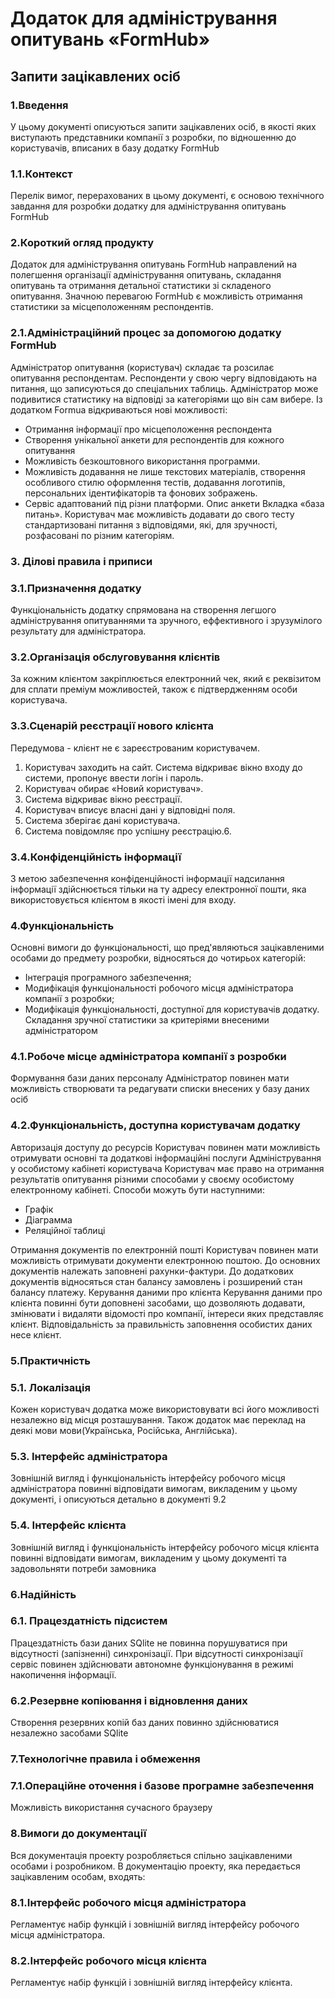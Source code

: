 # Додаток для адміністрування опитувань «FormHub»
## Запити зацікавлених осіб 

### 1.Введення
У цьому документі описуються запити зацікавлених осіб, в якості яких виступають представники компанії з розробки, по відношенню до користувачів, вписаних в базу додатку FormHub

### 1.1.Контекст 
Перелік вимог, перерахованих в цьому документі, є основою технічного завдання для розробки додатку для адміністрування опитувань FormHub

### 2.Короткий огляд продукту 
Додаток для адміністрування опитувань FormHub направлений на полегшення організації адміністрування опитувань, складання опитувань та отримання детальної статистики зі складеного опитування.
Значною перевагою FormHub є можливість отримання статистики за місцеположенням респондентів.

### 2.1.Адміністраційний процес за допомогою додатку FormHub

Адміністратор опитування (користувач) складає та розсилає опитування респондентам. Респонденти у свою чергу відповідають на питання, що записуються до спеціальних таблиць. Адміністратор може подивитися статистику на відповіді за категоріями що він сам вибере. 
Із додатком Formua відкриваються нові можливості:
- Отримання інформації про місцеположення респондента 
- Створення унікальної анкети для респондентів для кожного опитування  
- Можливість безкоштовного використання программи.
- Можливість додавання не лише текстових матеріалів, створення особливого стилю оформлення тестів, додавання логотипів, персональних ідентифікаторів та фонових зображень.
- Сервіс адаптований під різни платформи. Опис анкети Вкладка «база питань». Користувач має можливість додавати до свого тесту стандартизовані питання з відповідями, які, для зручності, розфасовані по різним категоріям.

### 3. Ділові правила і приписи

### 3.1.Призначення додатку
Функціональність додатку спрямована на створення легшого адміністрування опитуваннями та зручного, еффективного і зрузумілого результату для адміністратора.   

### 3.2.Організація обслуговування клієнтів
За кожним клієнтом закріплюється електронний чек, який є реквізитом для сплати преміум можливостей, також є підтвердженням особи користувача.

### 3.3.Сценарій реєстрації нового клієнта
Передумова - клієнт не є зареєстрованим користувачем.
1. Користувач заходить на сайт. Система відкриває вікно входу до системи, пропонує ввести логін і пароль.
2. Користувач обирає «Новий користувач».
3. Система відкриває вікно реєстрації.
4. Користувач вписує власні дані у відповідні поля.
5. Система зберігає дані користувача.
6. Система повідомляє про успішну реєстрацію.6.

### 3.4.Конфіденційність інформації

З метою забезпечення конфіденційності інформації надсилання інформації здійснюється тільки на ту адресу електронної пошти, яка використовується клієнтом в якості імені для входу.

### 4.Функціональність

Основні вимоги до функціональності, що пред'являються зацікавленими особами до предмету розробки, відносяться до чотирьох категорій:
- Інтеграція програмного забезпечення;
- Модифікація функціональності робочого місця адміністратора компанії з розробки;
- Модифікація функціональності, доступної для користувачів додатку.
Складання зручної статистики за критеріями внесеними адміністратором

### 4.1.Робоче місце адміністратора компанії з розробки
Формування бази даних персоналу
Адміністратор повинен мати можливість створювати та редагувати списки внесених у базу даних осіб 

### 4.2.Функціональність, доступна користувачам додатку
Авторизація доступу до ресурсів
Користувач повинен мати можливість отримувати основні та додаткові інформаційні послуги
Адміністрування у особистому кабінеті користувача
Користувач має право на отримання результатів опитування різними способами у своєму особистому електронному кабінеті. 
Способи можуть бути наступними:
- Графік
- Діаграмма
- Реляційної таблиці


Отримання документів по електронній пошті
Користувач повинен мати можливість отримувати документи електронною поштою.
До основних документів належать заповнені рахунки-фактури.
До додаткових документів відносяться стан балансу замовлень і розширений стан балансу платежу.
Керування даними про клієнта
Керування даними про клієнта повинні бути доповнені засобами, що дозволяють додавати, змінювати і видаляти відомості про компанії, інтереси яких представляє клієнт. Відповідальність за правильність заповнення особистих даних несе клієнт.

### 5.Практичність
### 5.1. Локалізація
Кожен користувач додатка може використовувати всі його можливості незалежно від місця розташування. Також додаток має переклад на деякі мови мови(Українська, Російська, Англійська).

### 5.3. Інтерфейс адміністратора
Зовнішній вигляд і функціональність інтерфейсу робочого місця адміністратора повинні відповідати вимогам, викладеним у цьому документі, і описуються детально в документі 9.2

### 5.4. Інтерфейс клієнта
Зовнішній вигляд і функціональність інтерфейсу робочого місця клієнта повинні відповідати вимогам, викладеним у цьому документі та задовольняти потреби замовника 

### 6.Надійність
### 6.1. Працездатність підсистем
Працездатність бази даних SQlite не повинна порушуватися при відсутності (запізненні) синхронізації. При відсутності синхронізації сервіс повинен здійснювати автономне функціонування в режимі накопичення інформації.

### 6.2.Резервне копіювання і відновлення даних
Створення резервних копій баз даних повинно здійснюватися незалежно засобами SQlite 

### 7.Технологічне правила і обмеження
### 7.1.Операційне оточення і базове програмне забезпечення
Можливість використання сучасного браузеру
### 8.Вимоги до документації
Вся документація проекту розробляється спільно зацікавленими особами і розробником.
В документацію проекту, яка передається зацікавленим особам, входять:

### 8.1.Інтерфейс робочого місця адміністратора
Регламентує набір функцій і зовнішній вигляд інтерфейсу робочого місця адміністратора.

### 8.2.Інтерфейс робочого місця клієнта
Регламентує набір функцій і зовнішній вигляд інтерфейсу клієнта.




